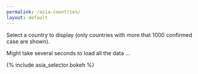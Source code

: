 ```yaml
---
permalink: /asia-countries/
layout: default
---
```


Select a country to display (only countries with more that 1000 confirmed case are shown).


Might take several seconds to load all the data ...

{% include asia_selector.bokeh %}